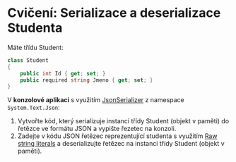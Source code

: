 # Cvičení: Serializace a deserializace Studenta

Máte třídu Student:
```csharp
class Student
{
    public int Id { get; set; }     
    public required string Jmeno { get; set; }
}
```

V **konzolové aplikaci** s využitím [JsonSerializer](https://learn.microsoft.com/en-us/dotnet/standard/serialization/system-text-json/overview) z namespace `System.Text.Json`:

1) Vytvořte kód, který serializuje instanci třídy Student (objekt v paměti) do řetězce ve formátu JSON a vypište řezetec na konzoli.
2) Zadejte v kódu JSON řetězec reprezentující studenta s využitím [Raw string literals](https://learn.microsoft.com/en-us/dotnet/csharp/programming-guide/strings/#raw-string-literals) a deserializujte řetězec na instanci třídy Student (objekt v paměti).
